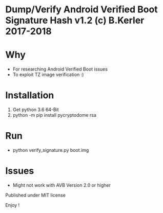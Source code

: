 # Dump/Verify Android Verified Boot Signature Hash v1.2 (c) B.Kerler 2017-2018

Why
===
- For researching Android Verified Boot issues
- To exploit TZ image verification :)
  
Installation
=============
1. Get python 3.6 64-Bit
2. python -m pip install pycryptodome rsa 

Run
===
- python verify_signature.py boot.img

Issues
======
- Might not work with AVB Version 2.0 or higher
 
Published under MIT license

Enjoy !